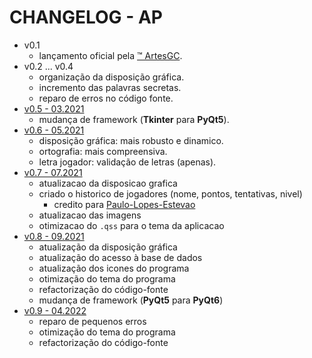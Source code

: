 # CHANGELOG - AP

- v0.1
  - lançamento oficial pela [&trade; ArtesGC](https://artesgc.home.blog).
- v0.2 ... v0.4
  - organização da disposição gráfica.
  - incremento das palavras secretas.
  - reparo de erros no código fonte.
- [v0.5 - 03.2021](https://github.com/ArtesGC/Adivinha-Palavra/releases/tag/v0.5)
  - mudança de framework (**Tkinter** para **PyQt5**).
- [v0.6 - 05.2021](https://github.com/ArtesGC/Adivinha-Palavra/releases/tag/v0.6)
  - disposição gráfica: mais robusto e dinamico.
  - ortografia: mais compreensiva.
  - letra jogador: validação de letras (apenas).
- [v0.7 - 07.2021](https://github.com/ArtesGC/Adivinha-Palavra/releases/tag/v0.7)
  - atualizacao da disposicao grafica
  - criado o historico de jogadores (nome, pontos, tentativas, nivel)
    - credito para [Paulo-Lopes-Estevao](https://github.com/Paulo-Lopes-Estevao)
  - atualizacao das imagens
  - otimizacao do `.qss` para o tema da aplicacao
- [v0.8 - 09.2021](https://github.com/ArtesGC/Adivinha-Palavra/releases/tag/v0.8)
  - atualização da disposição gráfica
  - atualização do acesso à base de dados
  - atualização dos icones do programa
  - otimização do tema do programa
  - refactorização do código-fonte
  - mudança de framework (**PyQt5** para **PyQt6**)
- [v0.9 - 04.2022](https://github.com/ArtesGC/Adivinha-Palavra/releases/tag/v0.9)
  - reparo de pequenos erros
  - otimização do tema do programa
  - refactorização do código-fonte
